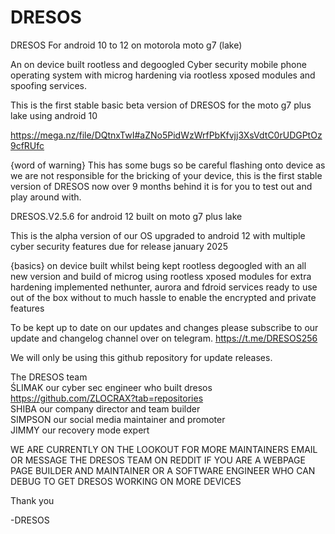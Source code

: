 # DRESOS
DRESOS For android 10 to 12 on motorola moto g7 (lake)

An on device built rootless and degoogled Cyber security mobile phone operating system with microg hardening via rootless xposed modules and spoofing services.

This is the first stable basic beta version of DRESOS for the moto g7 plus lake using android 10

https://mega.nz/file/DQtnxTwI#aZNo5PidWzWrfPbKfvjj3XsVdtC0rUDGPtOz9cfRUfc

{word of warning}
This has some bugs so be careful flashing onto device as we are not responsible for the bricking of your device, this is the first stable version of DRESOS now over 9 months behind it is for you to test out and play around with.

DRESOS.V2.5.6 for android 12 built on moto g7 plus lake 

This is the alpha version of our OS upgraded to android 12 with multiple cyber security features due for release january 2025

{basics}
on device built whilst being kept rootless
degoogled with an all new version and build of microg using rootless xposed modules for extra hardening
implemented nethunter, aurora and fdroid services
ready to use out of the box without to much hassle to enable the encrypted and private features

To be kept up to date on our updates and changes please subscribe to our update and changelog channel over on telegram. 
https://t.me/DRESOS256

We will only be using this github repository for update releases.

The DRESOS team      
ŚLIMAK our cyber sec engineer who built dresos      
https://github.com/ZLOCRAX?tab=repositories     
SHIBA our company director and team builder    
SIMPSON our social media maintainer and promoter    
JIMMY our recovery mode expert 

WE ARE CURRENTLY ON THE LOOKOUT FOR MORE MAINTAINERS EMAIL OR MESSAGE THE DRESOS TEAM ON REDDIT IF YOU ARE A WEBPAGE PAGE BUILDER AND MAINTAINER OR A SOFTWARE ENGINEER WHO CAN DEBUG TO GET DRESOS WORKING ON MORE DEVICES 

Thank you 

-DRESOS
